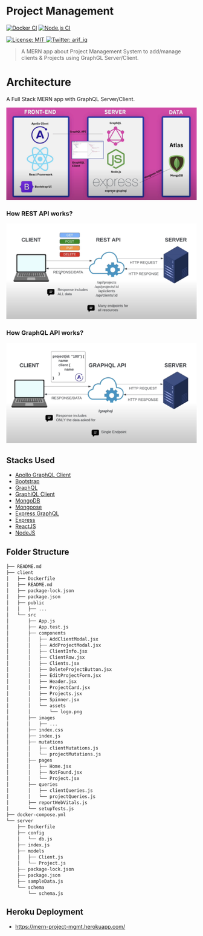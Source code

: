 # Project Management

[![Docker CI](https://github.com/mdarif/project-management/actions/workflows/docker.yml/badge.svg?branch=master)](https://github.com/mdarif/project-management/actions/workflows/docker.yml) [![Node.js CI](https://github.com/mdarif/project-management/actions/workflows/node.js.yml/badge.svg)](https://github.com/mdarif/project-management/actions/workflows/node.js.yml)



<p>
  <a href="https://github.com/git/git-scm.com/blob/main/MIT-LICENSE.txt" target="_blank">
    <img alt="License: MIT" src="https://img.shields.io/badge/License-MIT-yellow.svg" />
  </a>
  <a href="https://twitter.com/arif_iq" target="_blank">
    <img alt="Twitter: arif_iq" src="https://img.shields.io/twitter/follow/arif_iq.svg?style=social" />
  </a>
</p>

> A MERN app about Project Management System to add/manage clients & Projects using GraphGL Server/Client.

# Architecture
A Full Stack MERN app with GraphQL Server/Client.

![MERN Architecture](./client/src/images/architecture-mern-graphql.png)

### How REST API works?

![REST API](./client/src/images/rest-api.png)

### How GraphQL API works?

![GraphQL API](./client/src/images/graph-ql.png)



## Stacks Used
- [Apollo GraphQL Client](https://www.apollographql.com/)
- [Bootstrap](https://getbootstrap.com/)
- [GraphQL](https://graphql.org/)
- [GraphiQL Client](https://github.com/graphql/graphiql/tree/main/packages/graphiql)
- [MongoDB](https://www.mongodb.com/)
- [Mongoose](https://mongoosejs.com/)
- [Express GraphQL](https://graphql.org/graphql-js/express-graphql/)
- [Express](https://expressjs.com/)
- [ReactJS](https://reactjs.org/)
- [NodeJS](https://nodejs.org/en/)


## Folder Structure

```
├── README.md
├── client
│   ├── Dockerfile
│   ├── README.md
│   ├── package-lock.json
│   ├── package.json
│   ├── public
│   │   ├── ...
│   └── src
│       ├── App.js
│       ├── App.test.js
│       ├── components
│       │   ├── AddClientModal.jsx
│       │   ├── AddProjectModal.jsx
│       │   ├── ClientInfo.jsx
│       │   ├── ClientRow.jsx
│       │   ├── Clients.jsx
│       │   ├── DeleteProjectButton.jsx
│       │   ├── EditProjectForm.jsx
│       │   ├── Header.jsx
│       │   ├── ProjectCard.jsx
│       │   ├── Projects.jsx
│       │   ├── Spinner.jsx
│       │   └── assets
│       │       └── logo.png
│       ├── images
│       │   ├── ...
│       ├── index.css
│       ├── index.js
│       ├── mutations
│       │   ├── clientMutations.js
│       │   └── projectMutations.js
│       ├── pages
│       │   ├── Home.jsx
│       │   ├── NotFound.jsx
│       │   └── Project.jsx
│       ├── queries
│       │   ├── clientQueries.js
│       │   └── projectQueries.js
│       ├── reportWebVitals.js
│       └── setupTests.js
├── docker-compose.yml
└── server
    ├── Dockerfile
    ├── config
    │   └── db.js
    ├── index.js
    ├── models
    │   ├── Client.js
    │   └── Project.js
    ├── package-lock.json
    ├── package.json
    ├── sampleData.js
    └── schema
        └── schema.js
```

## Heroku Deployment

- https://mern-project-mgmt.herokuapp.com/